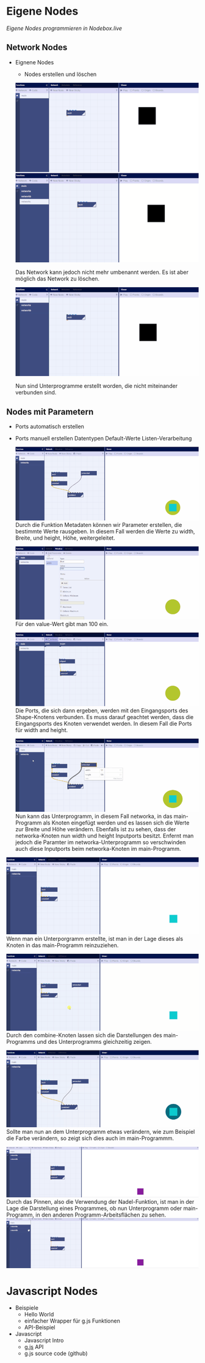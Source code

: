 # Eigene Nodes

*Eigene Nodes programmieren in Nodebox.live*

## Network Nodes

- Eignene Nodes
	- Nodes erstellen und löschen
	
	![](assets/createnetwork.gif)  
	![](assets/deletenetwork.gif)  
	
	Das Network kann jedoch nicht mehr umbenannt werden. Es ist aber möglich das Network zu löschen.
	
	![](assets/disconnectednetworks.gif)  
	
	Nun sind Unterprogramme erstellt worden, die nicht miteinander verbunden sind.



## Nodes mit Parametern


- Ports automatisch erstellen
- Ports manuell erstellen
	Datentypen
	Default-Werte
	Listen-Verarbeitung  
	
	![](assets/port_1.gif)  
	Durch die Funktion Metadaten können wir Parameter erstellen, die bestimmte Werte rausgeben. In diesem Fall werden die Werte zu width, Breite, und height, Höhe, weitergeleitet.  
	
	![](assets/port_2.gif)  
	Für den value-Wert gibt man 100 ein.  
	
	![](assets/port_3.gif)  
	Die Ports, die sich dann ergeben, werden mit den Eingangsports des Shape-Knotens verbunden. Es muss darauf geachtet werden, dass die Eingangsports des Knoten verwendet werden. In diesem Fall die Ports für width and height.  
	
	![](assets/port_4.gif)  
	Nun kann das Unterprogramm, in diesem Fall networka, in das main-Programm als Knoten eingefügt werden und es lassen sich die Werte zur Breite und Höhe verändern. Ebenfalls ist zu sehen, dass der networka-Knoten nun width und height Inputports besitzt. Enfernt man jedoch die Paramter im networka-Unterprogramm so verschwinden auch diese Inputports beim networka-Knoten im main-Programm.

![](assets/nesting_1.gif)  
Wenn man ein Unterporgramm erstellte, ist man in der Lage dieses als Knoten in das main-Programm reinzuziehen.  

![](assets/nesting_2.gif)  
Durch den combine-Knoten lassen sich die Darstellungen des main-Programms und des Unterprogramms gleichzeitig zeigen.

![](assets/nesting_3.gif)  
Sollte man nun an dem Unterprogramm etwas verändern, wie zum Beispiel die Farbe verändern, so zeigt sich dies auch im main-Programmm.  

![](assets/pinning_1.gif)  
Durch das Pinnen, also die Verwendung der Nadel-Funktion, ist man in der Lage die Darstellung eines Programmes, ob nun Unterprogramm oder main-Programm, in den anderen Programm-Arbeitsflächen zu sehen.   
![](assets/pinning_2.gif)    



# Javascript Nodes

- Beispiele
	- Hello World
	- einfacher Wrapper für g.js Funktionen
	- API-Beispiel
- Javascript 
	- Javascript Intro
	- [g.js](http://gjs.org/) API
	- g.js source code (github)
